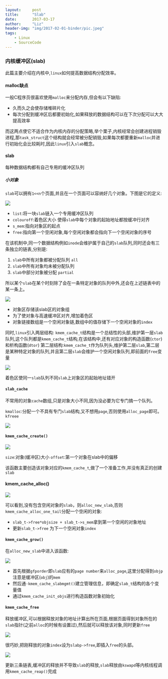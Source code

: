 ```yaml
---
layout:     post
title:      "Slab"
date:       2017-03-17
author:     "Liz"
header-img: "img/2017-02-01-binder/pic.jpeg"
tags:
    - Linux
    - SourceCode
---
```


### 内核缓冲区(slab)

此篇主要介绍在内核中,`linux`如何提高数据结构分配效率。

#### malloc缺点

一般C程序员很喜欢使用`malloc`来分配内存,但会有以下缺陷:

* 久而久之会使存储堆碎片化
* 每次分配到缓冲区后都要初始化,如果释放的数据结构可以在下次分配可以大大提高效率

而这两点使它不适合作为内核内存的分配策略,举个栗子,内核经常会创建进程销毁进程,那`task_struct`这个结构就会经常被分配销毁,如果每次都要重新`malloc`并进行初始化会比较耗时,因此`linux`引入`slab`概念。

#### slab
每种数据结构都有自己专用的缓冲区队列

##### 小对象

`slab`可以拥有`1<<n`个页面,并且在一个页面可以容纳好几个对象。下图是它的定义:

![](/img/2017-03-17-slab/14895923041017.jpg)

* `list`:将一块`slab`链入一个专用缓冲区队列
* `colouroff`:着色区大小 使得`slab`中每个对象的起始地址都按缓冲行对齐
* `s_mem`:指向对象区的起点
* `free`:指向第一个空闲对象,每个空闲对象都会指向下一个空闲对象的序号

在该机制中,同一个数据结构例如`inode`会维护属于自己的`slab`队列,同时还会有三条独立的链表,分别是:

1. `slab`中所有对象都被分配队列 `all`
2. `slab`中所有对象均未被分配队列
3. `slab`中部分对象被分配 `partial`

所以某个`slab`在某个时刻除了会在一条特定对象的队列中外,还会在上述链表中的某一条上。

![](/img/2017-03-17-slab/14896722439739.jpg)


* 对象区存储该slab区的对象组
* 为了使对象与高速缓冲区对齐,增加着色区
* 对象链接数组是一个空闲对象链,数组中的值存储下一个空闲对象的`index`

同时,`linux`引入两层结构:
`kmem_cache_t`结构是一个总结性的头部,维护第一层`slab`队列,这个队列都是`kmem_cache_t`结构,在该结构中,还有对应对象的构造函数(`ctor`)和析构函数(`dtor`)
第二层结构:`kmem_cache_t`作为队列头,维护第二层`slab`,第二层是某种特定对象的队列,并且第二层`slab`会维护一个空闲对象队列,即前面的`free`变量

![](/img/2017-03-17-slab/14896636548003.jpg)


着色区使同一`slab`队列不同`slab`上对象区的起始地址错开

#### `slab_cache`

不常用的对象`cache`数组,只是对象大小不同,因为没必要为它专门搞一个队列。

`kmalloc`:分配一个不具有专门`slab`结构,又不想用`page`,否则使用`alloc_page`即可。
`kfreee`

![](/img/2017-03-17-slab/14896643007090.jpg)



#### `kmem_cache_create()`

![](/img/2017-03-17-slab/14896649630305.jpg)


`size`:对象(缓冲区)大小
`offset`:第一个对象在slab中的偏移

该函数主要创造该对象对应的`kmem_cache_t`,做了一个准备工作,并没有真正的创建`slab`

#### kmem_cache_alloc()

![](/img/2017-03-17-slab/14896651308601.jpg)



可以看到,没有包含空闲对象的`slab`，则`alloc_new_slab`,否则`kmem_cache_alloc_one_tail`分配一个空闲的对象:
* `slab_t->free*objsize + slab_t->s_mem`拿到第一个空闲的对象地址
* 更新`slab_t->free` 为下一个空闲对象`index `

#### `kmem_cache_grow()`

在`alloc_new_slab`中进入该函数:

![](/img/2017-03-17-slab/14896738239883.jpg)


* 首先根据`gfporder`即`slab`应有的`page number`来`alloc_page`,这里分配得到`objp` 注意是缓冲区(`obj`)的`mem`
* 然后通`·kmem_cache_slabmgmt()`建立管理信息，即确定`slab_t`结构的各个变量值
* 通过`kmem_cache_init_objs`进行构造函数对象初始化

#### `kmem_cache_free`

释放缓冲区,可以根据释放对象的地址计算出所在页面,根据页面得到对象所在的`slab`指针(之前`alloc`的时候有设置过),然后就可以释放该对象,同时更新`free`

![](/img/2017-03-17-slab/14896743034777.jpg)

很巧妙,把刚释放的对象`index`设为`slabp->free`,即插入`free`的头部。

![](/img/2017-03-17-slab/14896743331730.jpg)

更新三条链表,缓冲区的释放并不导致`slab`的释放,`slab`释放由`kswapd`等内核线程调用`kmem_cache_reap()`完成

